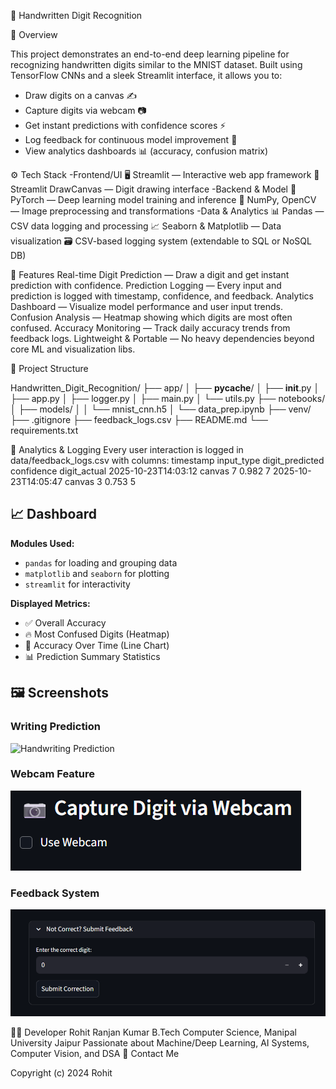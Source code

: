 🧠 Handwritten Digit Recognition

🧩 Overview

This project demonstrates an end-to-end deep learning pipeline for recognizing handwritten digits similar to the MNIST dataset.
Built using TensorFlow CNNs and a sleek Streamlit interface, it allows you to:
- Draw digits on a canvas ✍️  
- Capture digits via webcam 📷  
- Get instant predictions with confidence scores ⚡  
- Log feedback for continuous model improvement 🔄  
- View analytics dashboards 📊 (accuracy, confusion matrix)

⚙️ Tech Stack
-Frontend/UI
🖥️ Streamlit — Interactive web app framework
🎨 Streamlit DrawCanvas — Digit drawing interface
-Backend & Model
🧠 PyTorch — Deep learning model training and inference
🧮 NumPy, OpenCV — Image preprocessing and transformations
-Data & Analytics
📊 Pandas — CSV data logging and processing
📈 Seaborn & Matplotlib — Data visualization
🗃️ CSV-based logging system (extendable to SQL or NoSQL DB)

🌟 Features
Real-time Digit Prediction — Draw a digit and get instant prediction with confidence.
Prediction Logging — Every input and prediction is logged with timestamp, confidence, and feedback.
Analytics Dashboard — Visualize model performance and user input trends.
Confusion Analysis — Heatmap showing which digits are most often confused.
Accuracy Monitoring — Track daily accuracy trends from feedback logs.
Lightweight & Portable — No heavy dependencies beyond core ML and visualization libs.

📁 Project Structure

Handwritten_Digit_Recognition/
├── app/
│   ├── __pycache__/
│   ├── __init__.py
│   ├── app.py
│   ├── logger.py
│   ├── main.py
│   └── utils.py
├── notebooks/
│   ├── models/
│   │   └── mnist_cnn.h5
│   └── data_prep.ipynb
├── venv/
├── .gitignore
├── feedback_logs.csv
├── README.md
└── requirements.txt


🧾 Analytics & Logging
Every user interaction is logged in data/feedback_logs.csv with columns:
timestamp	input_type	digit_predicted	confidence	digit_actual
2025-10-23T14:03:12	canvas	7	0.982	7
2025-10-23T14:05:47	canvas	3	0.753	5

## 📈 Dashboard

**Modules Used:**
- `pandas` for loading and grouping data
- `matplotlib` and `seaborn` for plotting
- `streamlit` for interactivity

**Displayed Metrics:**
- ✅ Overall Accuracy
- 🔥 Most Confused Digits (Heatmap)
- 📅 Accuracy Over Time (Line Chart)
- 📊 Prediction Summary Statistics

## 🖼️ Screenshots

### Writing Prediction
![Handwriting Prediction](screenshots/writing-prediction.png)

### Webcam Feature  
![Webcam Digit Recognition](screenshots/Webcam.png)

### Feedback System
![User Feedback](screenshots/Feedback.png)

🧑‍💻 Developer
Rohit Ranjan Kumar
B.Tech Computer Science, Manipal University Jaipur
Passionate about Machine/Deep Learning, AI Systems, Computer Vision, and DSA
📧 Contact Me

Copyright (c) 2024 Rohit